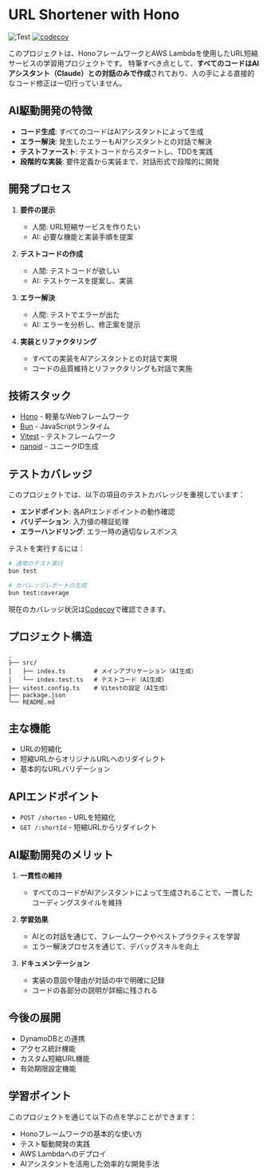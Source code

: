 # URL Shortener with Hono

![Test](https://github.com/lil-shimon/hono-linker/actions/workflows/test.yml/badge.svg)
[![codecov](https://codecov.io/gh/lil-shimon/hono-linker/branch/main/graph/badge.svg)](https://codecov.io/gh/lil-shimon/hono-linker)

このプロジェクトは、HonoフレームワークとAWS Lambdaを使用したURL短縮サービスの学習用プロジェクトです。
特筆すべき点として、**すべてのコードはAIアシスタント（Claude）との対話のみで作成**されており、人の手による直接的なコード修正は一切行っていません。

## AI駆動開発の特徴

- **コード生成**: すべてのコードはAIアシスタントによって生成
- **エラー解決**: 発生したエラーもAIアシスタントとの対話で解決
- **テストファースト**: テストコードからスタートし、TDDを実践
- **段階的な実装**: 要件定義から実装まで、対話形式で段階的に開発

## 開発プロセス

1. **要件の提示**
   - 人間: URL短縮サービスを作りたい
   - AI: 必要な機能と実装手順を提案

2. **テストコードの作成**
   - 人間: テストコードが欲しい
   - AI: テストケースを提案し、実装

3. **エラー解決**
   - 人間: テストでエラーが出た
   - AI: エラーを分析し、修正案を提示

4. **実装とリファクタリング**
   - すべての実装をAIアシスタントとの対話で実現
   - コードの品質維持とリファクタリングも対話で実施

## 技術スタック

- [Hono](https://hono.dev/) - 軽量なWebフレームワーク
- [Bun](https://bun.sh/) - JavaScriptランタイム
- [Vitest](https://vitest.dev/) - テストフレームワーク
- [nanoid](https://github.com/ai/nanoid) - ユニークID生成

## テストカバレッジ

このプロジェクトでは、以下の項目のテストカバレッジを重視しています：

- **エンドポイント**: 各APIエンドポイントの動作確認
- **バリデーション**: 入力値の検証処理
- **エラーハンドリング**: エラー時の適切なレスポンス

テストを実行するには：

```bash
# 通常のテスト実行
bun test

# カバレッジレポートの生成
bun test:coverage
```

現在のカバレッジ状況は[Codecov](https://codecov.io/gh/lil-shimon/hono-linker)で確認できます。

## プロジェクト構造

```
.
├── src/
│   ├── index.ts        # メインアプリケーション（AI生成）
│   └── index.test.ts   # テストコード（AI生成）
├── vitest.config.ts    # Vitestの設定（AI生成）
├── package.json
└── README.md
```

## 主な機能

- URLの短縮化
- 短縮URLからオリジナルURLへのリダイレクト
- 基本的なURLバリデーション

## APIエンドポイント

- `POST /shorten` - URLを短縮化
- `GET /:shortId` - 短縮URLからリダイレクト

## AI駆動開発のメリット

1. **一貫性の維持**
   - すべてのコードがAIアシスタントによって生成されることで、一貫したコーディングスタイルを維持

2. **学習効果**
   - AIとの対話を通じて、フレームワークやベストプラクティスを学習
   - エラー解決プロセスを通じて、デバッグスキルを向上

3. **ドキュメンテーション**
   - 実装の意図や理由が対話の中で明確に記録
   - コードの各部分の説明が詳細に残される

## 今後の展開

- DynamoDBとの連携
- アクセス統計機能
- カスタム短縮URL機能
- 有効期限設定機能

## 学習ポイント

このプロジェクトを通じて以下の点を学ぶことができます：

- Honoフレームワークの基本的な使い方
- テスト駆動開発の実践
- AWS Lambdaへのデプロイ
- AIアシスタントを活用した効率的な開発手法
